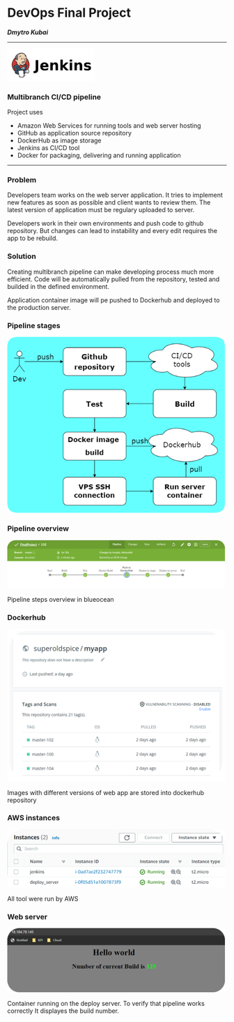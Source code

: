 # DevOps Final Project 
***Dmytro Kubai***

***

<img src="screenshots/jenkins_logo.png" alt="drawing" width="200"/>

### Multibranch CI/CD pipeline 

Project uses 
- Amazon Web Services for running tools and web server hosting
- GitHub as application source repository
- DockerHub as image storage
- Jenkins as CI/CD tool
- Docker for packaging, delivering and running application

***

### Problem
Developers team works on the web server application. It tries to implement new features as soon as possible and client wants to review them. The latest version of application must be regulary uploaded to server.  

Developers work in their own environments and push code to github repository. But changes can lead to instability and every edit requires the app to be rebuild.

### Solution 
Creating multibranch pipeline can make developing process much more efficient. Code will be automatically pulled from the repository, tested and builded in the defined environment.    

Application container image will pe pushed to Dockerhub and deployed to the production server.

### Pipeline stages 
<img src="screenshots/PipelineDiagram.drawio.png" alt="drawing" width="500"/>

### Pipeline overview
<img src="screenshots/blueocean.png" alt="drawing" width="500"/>

Pipeline steps overview in blueocean
<br>

### Dockerhub
<img src="screenshots/dockerhub.png" alt="drawing" width="500"/>

Images with different versions of web app are stored into dockerhub repository
<br>

### AWS instances
<img src="screenshots/servers.png" alt="drawing" width="500"/>

All tool were run by AWS 
<br>

### Web server
<img src="screenshots/host.png" alt="drawing" width="500"/>

Container running on the deploy server. To verify that pipeline works correctly It displayes the build number.
<br>
